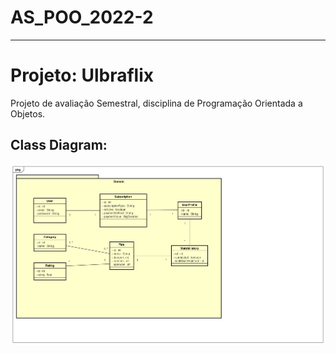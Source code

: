 # AS_POO_2022-2

____

#  Projeto: Ulbraflix
Projeto de avaliação Semestral, disciplina de Programação Orientada a Objetos.

## Class Diagram:

![](Documentation/ClassDiagram.png)
